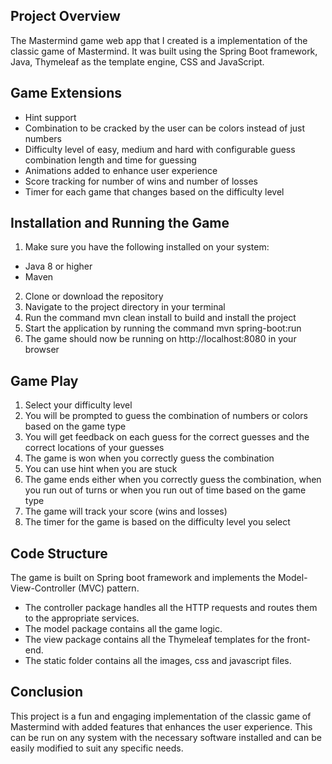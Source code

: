 ## Project Overview

The Mastermind game web app that I created is a implementation of the classic game of Mastermind. It was built using the
Spring Boot framework, Java, Thymeleaf as the template engine, CSS and JavaScript.

## Game Extensions

* Hint support
* Combination to be cracked by the user can be colors instead of just numbers
* Difficulty level of easy, medium and hard with configurable guess combination length and time for guessing
* Animations added to enhance user experience
* Score tracking for number of wins and number of losses
* Timer for each game that changes based on the difficulty level

## Installation and Running the Game

1. Make sure you have the following installed on your system:

* Java 8 or higher
* Maven

2. Clone or download the repository
3. Navigate to the project directory in your terminal
4. Run the command mvn clean install to build and install the project
5. Start the application by running the command mvn spring-boot:run
6. The game should now be running on http://localhost:8080 in your browser

## Game Play

1. Select your difficulty level
2. You will be prompted to guess the combination of numbers or colors based on the game type
3. You will get feedback on each guess for the correct guesses and the correct locations of your guesses
4. The game is won when you correctly guess the combination
5. You can use hint when you are stuck
6. The game ends either when you correctly guess the combination, when you run out of turns or when you run out of time
   based on the game type
7. The game will track your score (wins and losses)
8. The timer for the game is based on the difficulty level you select
## Code Structure
The game is built on Spring boot framework and implements the Model-View-Controller (MVC) pattern.

* The controller package handles all the HTTP requests and routes them to the appropriate services.
* The model package contains all the game logic.
* The view package contains all the Thymeleaf templates for the front-end.
* The static folder contains all the images, css and javascript files.

## Conclusion
This project is a fun and engaging implementation of the classic game of Mastermind with added features that enhances
the user experience. This can be run on any system with the necessary software installed and can be easily modified to
suit any specific needs.